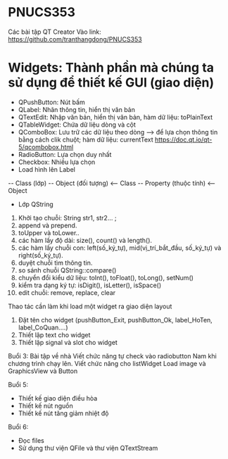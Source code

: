 # PNUCS353
Các bài tập QT Creator
Vào link: https://github.com/tranthangdong/PNUCS353

Widgets: Thành phần mà chúng ta sử dụng để thiết kế GUI  (giao diện)
========================================================================================================
+ QPushButton: Nút bấm
+ QLabel: Nhãn thông tin, hiển thị văn bản
+ QTextEdit: Nhập văn bản, hiển thị văn bản, hàm dữ liệu: toPlainText
+ QTableWidget: Chứa dữ liệu dòng và cột
+ QComboBox: Lưu trữ các dữ liệu theo dòng --> để lựa chọn thông tin bằng cách clik chuột; hàm dữ liệu: currentText
			 https://doc.qt.io/qt-5/qcombobox.html
+ RadioButton: Lựa chọn duy nhất
+ Checkbox: Nhiều lựa chọn
+ Load hình lên Label

-- Class (lớp)
-- Object (đối tượng) <-- Class
-- Property (thuộc tính) <-- Object


+ Lớp QString

1. Khởi tạo chuỗi: String str1, str2...	;
2. append và prepend.
3. toUpper và toLower..
4. các hàm lấy độ dài: size(), count() và length().
5. các hàm lấy chuỗi con: left(số_ký_tự), mid(vị_trí_bắt_đầu, số_ký_tự) và right(số_ký_tự).
6. duyệt chuỗi tìm thông tin.
7. so sánh chuỗi QString::compare()
8. chuyển đổi kiểu dữ liệu:  toInt(), toFloat(), toLong(), setNum()
9. kiểm tra dạng ký tự: isDigit(), isLetter(), isSpace()
10. edit chuỗi: remove, replace, clear


Thao tác cần làm khi load một widget ra giao diện layout
1. Đặt tên cho widget (pushButton_Exit, pushButton_Ok, label_HoTen, label_CoQuan....)
2. Thiết lập text cho widget
3. Thiết lập signal và slot cho widget

Buổi 3: Bài tập về nhà
Viết chức năng tự check vào radiobutton Nam khi chương trình chạy lên.
Viết chức năng cho listWidget
Load image và GraphicsView và Button


Buổi 5:
+ Thiết kế giao diện điều hòa
+ Thiết kế nút nguồn
+ Thiết kế nút tăng giảm nhiệt độ

Buổi 6:
+ Đọc files
+ Sử dụng thư viện QFile và thư viện QTextStream


